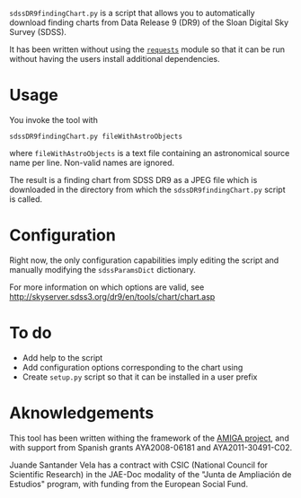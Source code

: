 `sdssDR9findingChart.py` is a script that allows you to automatically download finding charts from Data Release 9 (DR9) of the Sloan Digital Sky Survey (SDSS).

It has been written without using the [`requests`](http://docs.python-requests.org/ "Requests: HTTP for Humans &mdash; Requests 1.1.0 documentation") module so that it can be run without having the users install additional dependencies.

Usage
=====

You invoke the tool with

    sdssDR9findingChart.py fileWithAstroObjects

where `fileWithAstroObjects` is a text file containing an astronomical source name per line. Non-valid names are ignored.

The result is a finding chart from SDSS DR9 as a JPEG file which is downloaded in the directory from which the `sdssDR9findingChart.py` script is called.

Configuration
=============

Right now, the only configuration capabilities imply editing the script and manually modifying the `sdssParamsDict` dictionary.

For more information on which options are valid, see http://skyserver.sdss3.org/dr9/en/tools/chart/chart.asp

To do
=====

* Add help to the script
* Add configuration options corresponding to the chart using 
* Create `setup.py` script so that it can be installed in a user prefix

Aknowledgements
===============

This tool has been written withing the framework of the [AMIGA project](http://amiga.iaa.es/ "AMIGA : Analysis of the interstellar Medium of Isolated GAlaxies"), and with support from Spanish grants AYA2008-06181 and AYA2011-30491-C02.

Juande Santander Vela has a contract with CSIC (National Council for Scientific Research) in the JAE-Doc modality of the "Junta de Ampliación de Estudios" program, with funding from the European Social Fund.